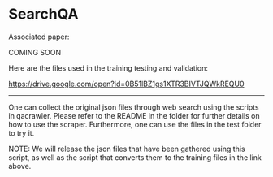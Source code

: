 # SearchQA

Associated paper: 

COMING SOON

Here are the files used in the training testing and validation:

https://drive.google.com/open?id=0B51lBZ1gs1XTR3BIVTJQWkREQU0

-------

One can collect the original json files through web search using the scripts in qacrawler. Please refer to the README in the folder for further details on how to use the scraper. Furthermore, one can use the files in the test folder to try it.

NOTE: We will release the json files that have been gathered using this script, as well as the script that converts them to the training files in the link above.
